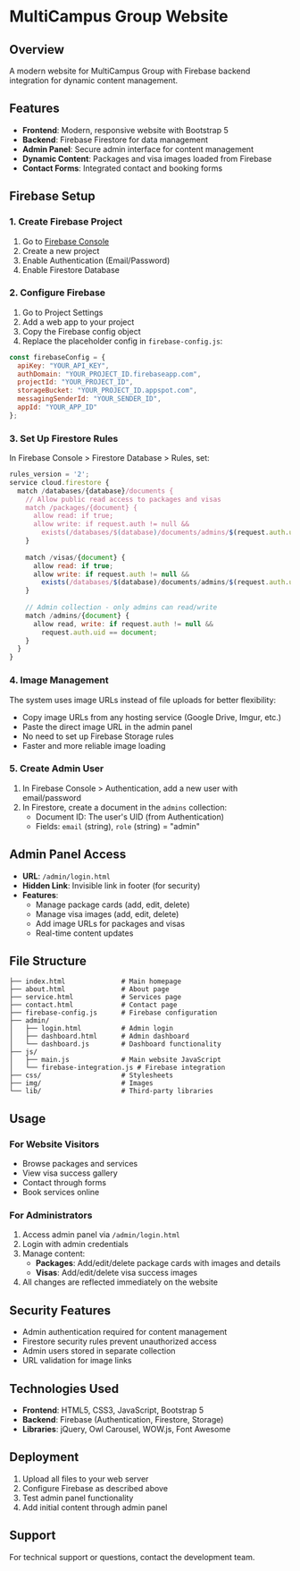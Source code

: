# MultiCampus Group Website

## Overview
A modern website for MultiCampus Group with Firebase backend integration for dynamic content management.

## Features
- **Frontend**: Modern, responsive website with Bootstrap 5
- **Backend**: Firebase Firestore for data management
- **Admin Panel**: Secure admin interface for content management
- **Dynamic Content**: Packages and visa images loaded from Firebase
- **Contact Forms**: Integrated contact and booking forms

## Firebase Setup

### 1. Create Firebase Project
1. Go to [Firebase Console](https://console.firebase.google.com/)
2. Create a new project
3. Enable Authentication (Email/Password)
4. Enable Firestore Database

### 2. Configure Firebase
1. Go to Project Settings
2. Add a web app to your project
3. Copy the Firebase config object
4. Replace the placeholder config in `firebase-config.js`:

```javascript
const firebaseConfig = {
  apiKey: "YOUR_API_KEY",
  authDomain: "YOUR_PROJECT_ID.firebaseapp.com",
  projectId: "YOUR_PROJECT_ID",
  storageBucket: "YOUR_PROJECT_ID.appspot.com",
  messagingSenderId: "YOUR_SENDER_ID",
  appId: "YOUR_APP_ID"
};
```

### 3. Set Up Firestore Rules
In Firebase Console > Firestore Database > Rules, set:

```javascript
rules_version = '2';
service cloud.firestore {
  match /databases/{database}/documents {
    // Allow public read access to packages and visas
    match /packages/{document} {
      allow read: if true;
      allow write: if request.auth != null && 
        exists(/databases/$(database)/documents/admins/$(request.auth.uid));
    }
    
    match /visas/{document} {
      allow read: if true;
      allow write: if request.auth != null && 
        exists(/databases/$(database)/documents/admins/$(request.auth.uid));
    }
    
    // Admin collection - only admins can read/write
    match /admins/{document} {
      allow read, write: if request.auth != null && 
        request.auth.uid == document;
    }
  }
}
```

### 4. Image Management
The system uses image URLs instead of file uploads for better flexibility:
- Copy image URLs from any hosting service (Google Drive, Imgur, etc.)
- Paste the direct image URL in the admin panel
- No need to set up Firebase Storage rules
- Faster and more reliable image loading

### 5. Create Admin User
1. In Firebase Console > Authentication, add a new user with email/password
2. In Firestore, create a document in the `admins` collection:
   - Document ID: The user's UID (from Authentication)
   - Fields: `email` (string), `role` (string) = "admin"

## Admin Panel Access
- **URL**: `/admin/login.html`
- **Hidden Link**: Invisible link in footer (for security)
- **Features**:
  - Manage package cards (add, edit, delete)
  - Manage visa images (add, edit, delete)
  - Add image URLs for packages and visas
  - Real-time content updates

## File Structure
```
├── index.html              # Main homepage
├── about.html              # About page
├── service.html            # Services page
├── contact.html            # Contact page
├── firebase-config.js      # Firebase configuration
├── admin/
│   ├── login.html          # Admin login
│   ├── dashboard.html      # Admin dashboard
│   └── dashboard.js        # Dashboard functionality
├── js/
│   ├── main.js             # Main website JavaScript
│   └── firebase-integration.js # Firebase integration
├── css/                    # Stylesheets
├── img/                    # Images
└── lib/                    # Third-party libraries
```

## Usage

### For Website Visitors
- Browse packages and services
- View visa success gallery
- Contact through forms
- Book services online

### For Administrators
1. Access admin panel via `/admin/login.html`
2. Login with admin credentials
3. Manage content:
   - **Packages**: Add/edit/delete package cards with images and details
   - **Visas**: Add/edit/delete visa success images
4. All changes are reflected immediately on the website

## Security Features
- Admin authentication required for content management
- Firestore security rules prevent unauthorized access
- Admin users stored in separate collection
- URL validation for image links

## Technologies Used
- **Frontend**: HTML5, CSS3, JavaScript, Bootstrap 5
- **Backend**: Firebase (Authentication, Firestore, Storage)
- **Libraries**: jQuery, Owl Carousel, WOW.js, Font Awesome

## Deployment
1. Upload all files to your web server
2. Configure Firebase as described above
3. Test admin panel functionality
4. Add initial content through admin panel

## Support
For technical support or questions, contact the development team. 
